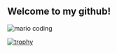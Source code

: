 ## Welcome to my github!

![mario coding](https://i.imgur.com/1ZvVkDc.gif)



[![trophy](https://github-profile-trophy.vercel.app/?username=luccaccarmelin)](https://github.com/ryo-ma/github-profile-trophy)
<!--
###
**luccaccarmelin/luccaccarmelin** is a ✨ _special_ ✨ repository because its `README.md` (this file) appears on your GitHub profile.

Here are some ideas to get you started:

- 🔭 I’m currently working on ...
- 🌱 I’m currently learning ...
- 👯 I’m looking to collaborate on ...
- 🤔 I’m looking for help with ...
- 💬 Ask me about ...
- 📫 How to reach me: ...
- 😄 Pronouns: ...
- ⚡ Fun fact: ...
- --->

